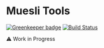# Muesli Tools

[![Greenkeeper badge](https://badges.greenkeeper.io/nimerritt/muesli-tools.svg)](https://greenkeeper.io/)
[![Build Status](https://travis-ci.org/nimerritt/muesli-tools.svg?branch=master)](https://travis-ci.org/nimerritt/muesli-tools)

:warning: Work in Progress
